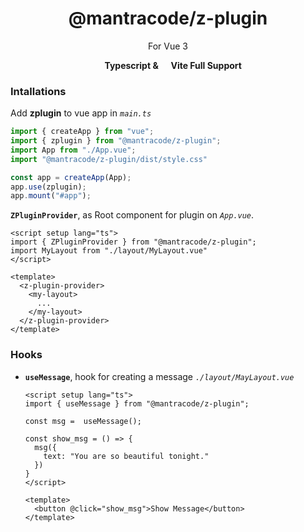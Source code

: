 

<h1 align="center">@mantracode/z-plugin</h1>
<p align="center">For Vue 3</p>
<p align="center"><b><img height="13px" src="https://upload.wikimedia.org/wikipedia/commons/thumb/4/4c/Typescript_logo_2020.svg/64px-Typescript_logo_2020.svg.png" /> Typescript & <img height="13px" src="https://vitejs.dev/logo.svg" /> Vite Full Support</b></p>

### Intallations
Add __zplugin__ to vue app in _`main.ts`_
```ts
import { createApp } from "vue";
import { zplugin } from "@mantracode/z-plugin";
import App from "./App.vue";
import "@mantracode/z-plugin/dist/style.css"

const app = createApp(App);
app.use(zplugin);
app.mount("#app");

```

**`ZPluginProvider`**, as Root component for plugin on _`App.vue`_.

```vue
<script setup lang="ts">
import { ZPluginProvider } from "@mantracode/z-plugin";
import MyLayout from "./layout/MyLayout.vue"
</script>

<template>
  <z-plugin-provider>
    <my-layout>
      ...
    </my-layout>
  </z-plugin-provider>
</template>
```
  
### Hooks
- **`useMessage`**, hook for creating a message _`./layout/MayLayout.vue`_

  ```vue
  <script setup lang="ts">
  import { useMessage } from "@mantracode/z-plugin";

  const msg =  useMessage();

  const show_msg = () => {
    msg({
      text: "You are so beautiful tonight."
    })
  }
  </script>
  
  <template>
    <button @click="show_msg">Show Message</button>
  </template>
  ```
